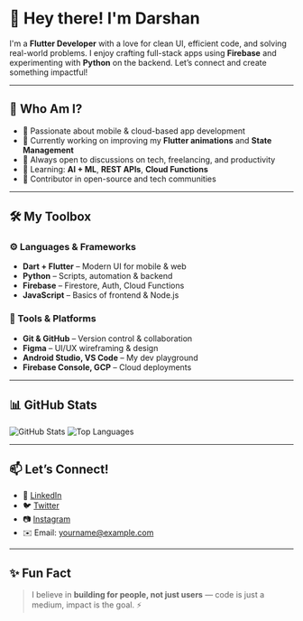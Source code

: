 # 👋 Hey there! I'm Darshan

I'm a **Flutter Developer** with a love for clean UI, efficient code, and solving real-world problems. I enjoy crafting full-stack apps using **Firebase** and experimenting with **Python** on the backend. Let’s connect and create something impactful!

---

## 🧠 Who Am I?

- 🚀 Passionate about mobile & cloud-based app development
- 🔭 Currently working on improving my **Flutter animations** and **State Management**
- 💬 Always open to discussions on tech, freelancing, and productivity
- 🌱 Learning: **AI + ML**, **REST APIs**, **Cloud Functions**
- 🧩 Contributor in open-source and tech communities

---

## 🛠️ My Toolbox

### ⚙️ Languages & Frameworks
- **Dart + Flutter** – Modern UI for mobile & web
- **Python** – Scripts, automation & backend
- **Firebase** – Firestore, Auth, Cloud Functions
- **JavaScript** – Basics of frontend & Node.js

### 🧰 Tools & Platforms
- **Git & GitHub** – Version control & collaboration
- **Figma** – UI/UX wireframing & design
- **Android Studio, VS Code** – My dev playground
- **Firebase Console, GCP** – Cloud deployments

---

## 📊 GitHub Stats

![GitHub Stats](https://github-readme-stats.vercel.app/api?username=drshnv&show_icons=true&theme=radical)
![Top Languages](https://github-readme-stats.vercel.app/api/top-langs/?username=drshnv&layout=compact&theme=radical)

---

## 📫 Let’s Connect!

- 💼 [LinkedIn](https://linkedin.com/in/yourname)
- 🐦 [Twitter](https://twitter.com/yourhandle)
- 📷 [Instagram](https://instagram.com/yourhandle)
- ✉️ Email: yourname@example.com

---

## ✨ Fun Fact

> I believe in **building for people, not just users** — code is just a medium, impact is the goal. ⚡
